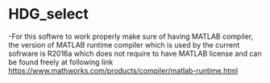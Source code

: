# HDG_select
-For this softwre to work properly make sure of having MATLAB compiler, the version of MATLAB runtime compiler which is used by the current sofrware is R2016a
which does not require to have MATLAB license and can be found freely at following link
 https://www.mathworks.com/products/compiler/matlab-runtime.html
